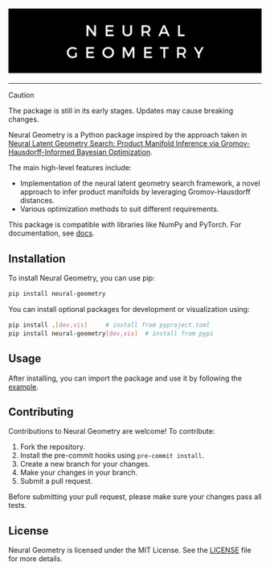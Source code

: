 <h3 align="center">
    <img src="assets/nlgm_banner.png" alt="nlgm banner"/>
</h3>

--------------------------------------------------------------------------------

> [!CAUTION]
> The package is still in its early stages. Updates may cause breaking changes.

Neural Geometry is a Python package inspired by the approach taken in [Neural Latent Geometry Search: Product Manifold Inference via Gromov-Hausdorff-Informed Bayesian Optimization](https://arxiv.org/pdf/2309.04810.pdf).

The main high-level features include:
- Implementation of the neural latent geometry search framework, a novel approach to infer product manifolds by leveraging Gromov-Hausdorff distances.
- Various optimization methods to suit different requirements.

This package is compatible with libraries like NumPy and PyTorch. For documentation, see [docs](https://ae-bii.github.io/neural-geometry/).

## Installation

To install Neural Geometry, you can use pip:

```bash
pip install neural-geometry
```

You can install optional packages for development or visualization using:

```bash
pip install .[dev,vis]     # install from pyproject.toml
pip install neural-geometry[dev,vis]  # install from pypi
```

## Usage

After installing, you can import the package and use it by following the [example](examples/example.py).

## Contributing

Contributions to Neural Geometry are welcome! To contribute:

1. Fork the repository.
2. Install the pre-commit hooks using `pre-commit install`.
3. Create a new branch for your changes.
4. Make your changes in your branch.
5. Submit a pull request.

Before submitting your pull request, please make sure your changes pass all tests.

## License

Neural Geometry is licensed under the MIT License. See the [LICENSE](LICENSE) file for more details.
